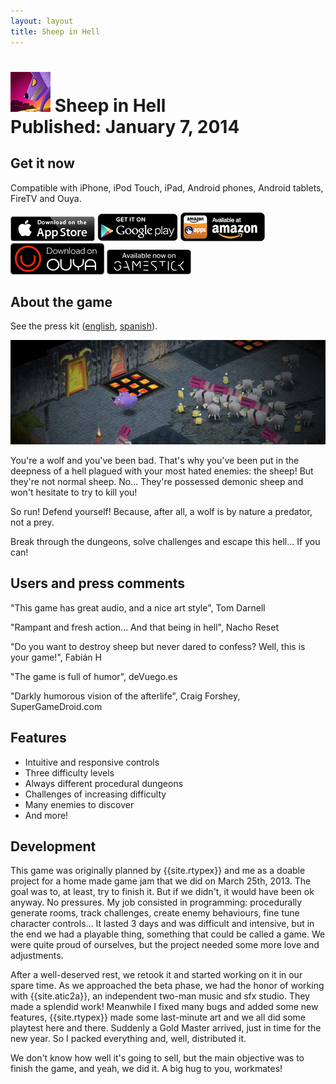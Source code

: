 ```yaml
---
layout: layout
title: Sheep in Hell
---
```


![Sheep in Hell icon](../images/sheepinhell.png) Sheep in Hell <section class="byline">Published: January 7, 2014</section>
===

Get it now
---

Compatible with iPhone, iPod Touch, iPad, Android phones, Android tablets, FireTV and Ouya.

[![Get it on AppStore](images/badge_AppStore.png)](https://itunes.apple.com/es/app/sheep-in-hell/id788371896?mt=8)
[![Get it on GooglePlay](images/badge_GooglePlay.png)](https://play.google.com/store/apps/details?id=cm.david.sheepinhell)
[![Get it on Amazon](images/badge_Amazon.png)](http://www.amazon.com/gp/product/B00JWUVKFI)
[![Get it on Ouya](images/badge_Ouya.png)](https://www.ouya.tv/game/Sheep-in-Hell/)
[![Get it on GameStick](images/badge_GameStick.png)](https://zone.gamestick.tv/game_370)

About the game
---

See the press kit ([english](../presskit/sheepinhell_en), [spanish](../presskit/sheepinhell_es)).

![Sheep in Hell screenshot](../images/sheepinhell_scr.png)
  
You're a wolf and you've been bad. That's why you've been put in the deepness of a hell plagued with your most hated enemies: the sheep! But they're not normal sheep. No... They're possessed demonic sheep and won't hesitate to try to kill you!

So run! Defend yourself! Because, after all, a wolf is by nature a predator, not a prey.

Break through the dungeons, solve challenges and escape this hell... If you can!

Users and press comments
---

"This game has great audio, and a nice art style", Tom Darnell

"Rampant and fresh action... And that being in hell", Nacho Reset

"Do you want to destroy sheep but never dared to confess? Well, this is your game!", Fabián H

"The game is full of humor", deVuego.es

"Darkly humorous vision of the afterlife", Craig Forshey, SuperGameDroid.com

Features
---
  
- <i class="icon icon-ok"></i>Intuitive and responsive controls
- <i class="icon icon-ok"></i>Three difficulty levels
- <i class="icon icon-ok"></i>Always different procedural dungeons
- <i class="icon icon-ok"></i>Challenges of increasing difficulty
- <i class="icon icon-ok"></i>Many enemies to discover
- <i class="icon icon-ok"></i>And more!

Development
---
  
This game was originally planned by {{site.rtypex}} and me as a doable project for a home made game jam that we did on March 25th, 2013. The goal was to, at least, try to finish it. But if we didn't, it would have been ok anyway. No pressures. My job consisted in programming: procedurally generate rooms, track challenges, create enemy behaviours, fine tune character controls... It lasted 3 days and was difficult and intensive, but in the end we had a playable thing, something that could be called a game. We were quite proud of ourselves, but the project needed some more love and adjustments.

After a well-deserved rest, we retook it and started working on it in our spare time. As we approached the beta phase, we had the honor of working with {{site.atic2a}}, an independent two-man music and sfx studio. They made a splendid work! Meanwhile I fixed many bugs and added some new features, {{site.rtypex}} made some last-minute art and we all did some playtest here and there. Suddenly a Gold Master arrived, just in time for the new year. So I packed everything and, well, distributed it.

We don't know how well it's going to sell, but the main objective was to finish the game, and yeah, we did it. A big hug to you, workmates!

